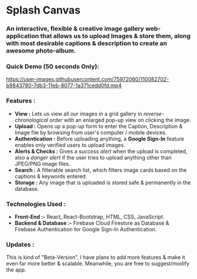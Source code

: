 # Splash Canvas
### An interactive, flexible & creative image gallery web-application that allows us to upload Images & store them, along with most desirable captions & description to create an awesome photo-album.

### Quick Demo (50 seconds Only):
https://user-images.githubusercontent.com/75972060/110082702-b9843780-7db3-11eb-8077-1a371cedd0fd.mp4

### Features :
* **View :** Lets us view all our images in a grid gallery in *reverse-chronological order* with an enlarged pop-up view on clicking the image.
* **Upload :** Opens up a pop-up form to enter the Caption, Description & Image file by browsing from user's computer / mobile devices. 
* **Authentication :** Before uploading anything, a **Google Sign-In** feature enables only verified users to upload images.
* **Alerts & Checks :** Gives a *success alert* when the upload is completed, also a *danger alert* if the user tries to upload anything other than JPEG/PNG image files.
* **Search :** A filterable search list, which filters image cards based on the captions & keywords entered.
* **Storage :** Any image that is uploaded is stored safe & permanently in the database.
 
### Technologies Used :
* **Front-End :-** React, React-Bootstrap, HTML, CSS, JavaScript.
* **Backend & Database :-** Firebase Cloud Firestore as Database & Firebase Authentication for Google Sign-In Authentication.

### Updates : 
This is kind of "Beta-Version", I have plans to add more features & make it even far more better & scalable. Meanwhile, you are free to suggest/modify the app.

